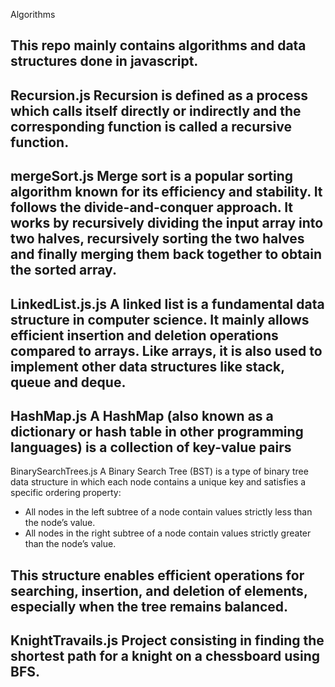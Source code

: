 Algorithms

This repo mainly contains algorithms and data structures done in javascript.
---

Recursion.js
Recursion is defined as a process which calls itself directly or indirectly and the corresponding function is called a recursive function.
---

mergeSort.js
Merge sort is a popular sorting algorithm known for its efficiency and stability. It follows the divide-and-conquer approach. It works by recursively dividing the input array into two halves, recursively sorting the two halves and finally merging them back together to obtain the sorted array. 
---

LinkedList.js.js
A linked list is a fundamental data structure in computer science. It mainly allows efficient insertion and deletion operations compared to arrays. Like arrays, it is also used to implement other data structures like stack, queue and deque. 
---

HashMap.js
A HashMap (also known as a dictionary or hash table in other programming languages) is a collection of key-value pairs 
---

BinarySearchTrees.js
A Binary Search Tree (BST) is a type of binary tree data structure in which each node contains a unique key and satisfies a specific ordering property:

  - All nodes in the left subtree of a node contain values strictly less than the node’s value.
  - All nodes in the right subtree of a node contain values strictly greater than the node’s value.

This structure enables efficient operations for searching, insertion, and deletion of elements, especially when the tree remains balanced.
---

KnightTravails.js
Project consisting in finding the shortest path for a knight on a chessboard using BFS.
---


